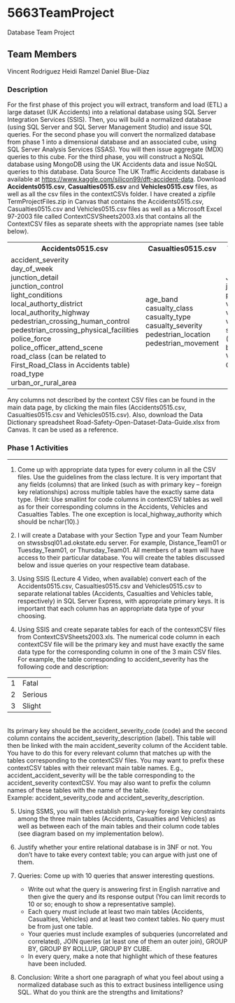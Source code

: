 # 5663TeamProject
Database Team Project
## Team Members
Vincent Rodriguez Heidi Ramzel Daniel Blue-Diaz

### Description
For the first phase of this project you will extract, transform and load (ETL) a large dataset (UK Accidents) into a 
relational database using SQL Server Integration Services (SSIS). Then, you will build a normalized database (using 
SQL Server and SQL Server Management Studio) and issue SQL queries. For the second phase you will convert the 
normalized database from phase 1 into a dimensional database and an associated cube, using SQL Server Analysis 
Services (SSAS). You will then issue aggregate (MDX) queries to this cube. For the third phase, you will construct a 
NoSQL database using MongoDB using the UK Accidents data and issue NoSQL queries to this database.
Data Source
The UK Traffic Accidents database is available at https://www.kaggle.com/silicon99/dft-accident-data. Download 
**Accidents0515.csv**, **Casualties0515.csv** and **Vehicles0515.csv** files, as well as all the csv files in the contextCSVs 
folder. 
I have created a zipfile TermProjectFiles.zip in Canvas that contains the Accidents0515.csv, Casualties0515.csv and 
Vehicles0515.csv files as well as a Microsoft Excel 97-2003 file called ContextCSVSheets2003.xls that contains all 
the ContextCSV files as separate sheets with the appropriate names (see table below).

<table>
  <tr>
    <th>Accidents0515.csv</th><th>Casualties0515.csv</th><th>Vehicles0515.csv</th>
  </tr>
  <tr>
    <td>
      accident_severity<br>
      day_of_week<br>
      junction_detail<br>
      junction_control<br>
      light_conditions<br>
      local_authorty_district<br>
      local_authority_highway<br>
      pedestrian_crossing_human_control<br>
      pedestrian_crossing_physical_facilities<br>
      police_force<br>
      police_officer_attend_scene<br>
      road_class (can be related to<br>
      First_Road_Class in Accidents table)<br>
      road_type<br>
      urban_or_rural_area
    </td>
    <td>
      age_band<br>
      casualty_class<br>
      casualty_type<br>
      casualty_severity<br>
      pedestrian_location<br>
      pedestrian_movement<br>
    </td>
    <td>
      Journey_purpose<br>
      junction_location<br>
      point_of_impact<br>
      vehicle_type<br>
      vehicle_manoeuvre<br>
      vehicle_location<br>
      sex_of_driver (Updated – <br>
      belongs to Vehicles, not <br>
      Casualties)
    </td>
    </tr>
  </table>
  
Any columns not described by the context CSV files can be found in the main data page, by clicking the main files 
(Accidents0515.csv, Casualties0515.csv and Vehicles0515.csv). Also, download the Data Dictionary spreadsheet 
Road-Safety-Open-Dataset-Data-Guide.xlsx from Canvas. It can be used as a reference.

### Phase 1 Activities
***
1. Come up with appropriate data types for every column in all the CSV files. Use the guidelines from the 
class lecture. It is very important that any fields (columns) that are linked (such as with primary key – 
foreign key relationships) across multiple tables have the exactly same data type. (Hint: Use smallint for 
code columns in contextCSV tables as well as for their corresponding columns in the Accidents, Vehicles 
and Casualties Tables. The one exception is local_highway_authority which should be nchar(10).)

2. I will create a Database with your Section Type and your Team Number on stwssbsql01.ad.okstate.edu 
server. For example, Distance_Team01 or Tuesday_Team01, or Thursday_Team01. All members of a team 
will have access to their particular database. You will create the tables discussed below and issue queries 
on your respective team database.

3. Using SSIS (Lecture 4 Video, when available) convert each of the Accidents0515.csv, Casualties0515.csv 
and Vehicles0515.csv to separate relational tables (Accidents, Casualties and Vehicles table, respectively) 
in SQL Server Express, with appropriate primary keys. It is important that each column has an 
appropriate data type of your choosing.

4. <p>Using SSIS and create separate tables for each of the contexxtCSV files from ContextCSVSheets2003.xls. The numerical code column in each contextCSV file will be the primary key and must have exactly the same data type for the corresponding column in one of the 3 main CSV files.<br> For example, the table corresponding to accident_severity has the following code and description:<br><tab>

  <table>
    <tr>
      <td>1</td><td>Fatal</td>
    </tr>  
    <tr>  
      <td>2</td><td>Serious</td>
    </tr>  
    <tr>  
      <td>3</td><td>Slight</td>
    </tr>
  </table><br>Its primary key should be the accident_severity_code (code) and the second column contains the accident_severity_description (label). This table will then be linked with the main accident_severity column of the Accident table. You have to do this for every relevant column that matches up with the tables corresponding to the contextCSV files.  You may want to prefix these contextCSV tables with their relevant main table names. E.g., accident_accident_severity will be the table corresponding to the accident_severity contextCSV. You may also want to prefix the column names of these tables with the name of the table.<br>
  Example: accident_severity_code and accident_severity_description.</p>
  
5. Using SSMS, you will then establish primary-key foreign key constraints among the three main tables 
(Accidents, Casualties and Vehicles) as well as between each of the main tables and their column code 
tables (see diagram based on my implementation below).

6. Justify whether your entire relational database is in 3NF or not. You don’t have to take every context 
table; you can argue with just one of them.

7. Queries: Come up with 10 queries that answer interesting questions.
    -  Write out what the query is answering first in English narrative and then give the query and its response output (You can limit records to 10 or so; enough to show a representative sample).
    -  Each query must include at least two main tables (Accidents, Casualties, Vehicles) and at least two context tables. No query must be from just one table.
    -  Your queries must include examples of subqueries (uncorrelated and correlated), JOIN queries (at least one of them an outer join), GROUP BY, GROUP BY ROLLUP, GROUP BY CUBE. 
    -  In every query, make a note that highlight which of these features have been included.
8. Conclusion: Write a short one paragraph of what you feel about using a normalized database such as this to extract business intelligence using SQL. What do you think are the strengths and limitations?
